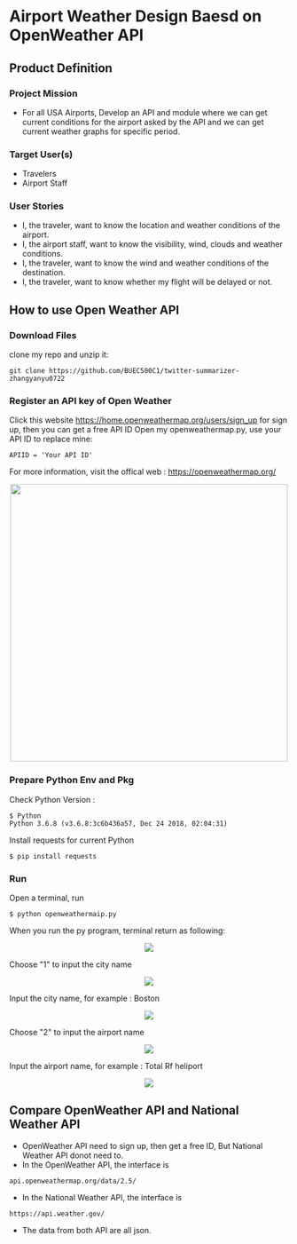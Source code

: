 # Airport Weather Design Baesd on OpenWeather API

## Product Definition

### Project Mission
- For all USA Airports, Develop an API and module where we can get current conditions for the airport asked by the API and we can get current weather graphs for specific period.

### Target User(s)
- Travelers
- Airport Staff

### User Stories
- I, the traveler, want to know the location and weather conditions of the airport.
- I, the airport staff, want to know the visibility, wind, clouds and weather conditions.
- I, the traveler, want to know the wind and weather conditions of the destination.
- I, the traveler, want to know whether my flight will be delayed or not.

## How to use Open Weather API
### Download Files    
clone my repo and unzip it:   
```
git clone https://github.com/BUEC500C1/twitter-summarizer-zhangyanyu0722
```

### Register an API key of Open Weather     
Click this website https://home.openweathermap.org/users/sign_up for sign up, then you can get a free API ID
Open my openweathermap.py, use your API ID to replace mine:    
```
APIID = 'Your API ID'
```

For more information, visit the offical web : https://openweathermap.org/
<p align="middle">
  <img src= "https://github.com/BUEC500C1/twitter-summarizer-zhangyanyu0722/blob/master/picture/4.png" width= 500>
</p>

### Prepare Python Env and Pkg
Check Python Version : 
```
$ Python
Python 3.6.8 (v3.6.8:3c6b436a57, Dec 24 2018, 02:04:31) 
```
Install requests for current Python
```
$ pip install requests
```

### Run
Open a terminal, run
```
$ python openweathermaip.py
```
When you run the py program, terminal return as following: 
<p align="middle">
  <img src= "https://github.com/BUEC500C1/twitter-summarizer-zhangyanyu0722/blob/master/picture/1.png">
</p>

Choose "1" to input the city name
<p align="middle">
  <img src= "https://github.com/BUEC500C1/twitter-summarizer-zhangyanyu0722/blob/master/picture/2.png">
</p>

Input the city name, for example : Boston
<p align="middle">
  <img src= "https://github.com/BUEC500C1/twitter-summarizer-zhangyanyu0722/blob/master/picture/3.png">
</p>

Choose "2" to input the airport name
<p align="middle">
  <img src= "https://github.com/BUEC500C1/twitter-summarizer-zhangyanyu0722/blob/master/picture/44.png">
</p>

Input the airport name, for example : Total Rf heliport
<p align="middle">
  <img src= "https://github.com/BUEC500C1/twitter-summarizer-zhangyanyu0722/blob/master/picture/5.png">
</p>

## Compare OpenWeather API and National Weather API

- OpenWeather API need to sign up, then get a free ID, But National Weather API donot need to.
- In the OpenWeather API, the interface is
```
api.openweathermap.org/data/2.5/
```
- In the National Weather API, the interface is
```
https://api.weather.gov/
```
- The data from both API are all json.





